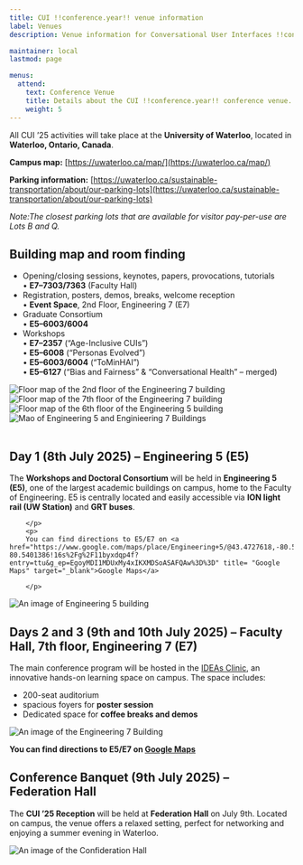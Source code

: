 ```yaml
---
title: CUI !!conference.year!! venue information
label: Venues
description: Venue information for Conversational User Interfaces !!conference.year!! conference.

maintainer: local
lastmod: page

menus:
  attend:
    text: Conference Venue
    title: Details about the CUI !!conference.year!! conference venue.
    weight: 5
---
```


All CUI ’25 activities will take place at the **University of Waterloo**, located in **Waterloo, Ontario, Canada**.

**Campus map:** [https://uwaterloo.ca/map/](https://uwaterloo.ca/map/)

**Parking information:** [https://uwaterloo.ca/sustainable-transportation/about/our-parking-lots](https://uwaterloo.ca/sustainable-transportation/about/our-parking-lots)

*Note:The closest parking lots that are available for visitor pay-per-use are Lots B and Q.*

## Building map and room finding
<ul>
  <li>
    Opening/closing sessions, keynotes, papers, provocations, tutorials<br>
    • <b>E7–7303/7363</b> (Faculty Hall)
  </li>
  <li>
    Registration, posters, demos, breaks, welcome reception<br>
    • <b>Event Space</b>, 2nd Floor, Engineering 7 (E7)
  </li>
  <li>
    Graduate Consortium<br>
    • <b>E5–6003/6004</b>
  </li>
  <li>
    Workshops<br>
    • <b>E7–2357</b> (“Age-Inclusive CUIs”)<br>
    • <b>E5–6008</b> (“Personas Evolved”)<br>
    • <b>E5–6003/6004</b> (“ToMinHAI”)<br>
    • <b>E5–6127</b> (“Bias and Fairness” & “Conversational Health” – merged)
  </li>
</ul>

<div class="row">

<div class="col-lg-6 col-12 my-lg-0 mt-md-3 mb-4">
        <img src="{{ "/assets/img/E7-secondFloor.png" | relative_url }}" alt="Floor map of the 2nd floor of the Engineering 7 building" title="2nd floor of the Engineering 7 Building" class="rounded shadow" style="max-width: 100%">
    </div>

 <div class="col-lg-6 col-12 my-lg-0 mt-md-3 mb-4">
        <img src="{{ "/assets/img/E7-7th-Floor.png" | relative_url }}" alt="Floor map of the 7th floor of the Engineering 7 building" title="7th floor of the Engineering 7 Building" class="rounded shadow" style="max-width: 100%">
    </div>
    
   </div>
   <div class="row">

<div class="col-lg-6 col-12 my-lg-0 mt-md-3 mb-4">
        <img src="{{ "/assets/img/E5- 6th-floor.png" | relative_url }}" alt="Floor map of the 6th floor of the Engineering 5 building" title="6th floor of the Engineering 5 building" class="rounded shadow" style="max-width: 100%">
    </div>

 <div class="col-lg-6 col-12 my-lg-0 mt-md-3 mb-4">
        <img src="{{ "/assets/img/E5-E7.png" | relative_url }}" alt="Mao of Engineering 5 and Enginieering 7 Buildings" title="Map of Engineering 5 and Engioneering 6 Buildings" class="rounded shadow" style="max-width: 100%">
    </div>
    
   </div>
   <br/>
   
## Day 1 (8th July 2025) – Engineering 5 (E5)
<div class="row">

<div class="col-lg-6 col-12">
        <p>
        The <b>Workshops and Doctoral Consortium</b> will be held in <b>Engineering 5 (E5)</b>, one of the largest academic buildings on campus, home to the Faculty of Engineering. E5 is centrally located and easily accessible via <b>ION light rail (UW Station)</b> and <b>GRT buses</b>.

        </p>
        <p>
        You can find directions to E5/E7 on <a href="https://www.google.com/maps/place/Engineering+5/@43.4727618,-80.5427135,17z/data=!3m1!4b1!4m6!3m5!1s0x882bf4011b91737d:0x10123397b6e1bf24!8m2!3d43.4727579!4d-80.5401386!16s%2Fg%2F11byxdqp4f?entry=ttu&g_ep=EgoyMDI1MDUxMy4xIKXMDSoASAFQAw%3D%3D" title= "Google Maps" target="_blank">Google Maps</a>

        </p>
</div>

 <div class="col-lg-6 col-12 my-lg-0 mt-md-3 mb-4">
        <img src="{{ "/assets/img/E5.jpg" | relative_url }}" alt="An image of Engineering 5 building" title="Engineering 5 Building" class="rounded shadow" style="max-width: 100%">
    </div>
    
   </div>


## Days 2 and 3 (9th and 10th July 2025) – Faculty Hall, 7th floor, Engineering 7 (E7)

<div class="row">
    <div class="col-lg-6 col-12">
        <p>
            The main conference program will be hosted in the <a href="https://uwaterloo.ca/engineering-ideas-clinic/" title= "Iseeas Clinic" target="_blank">IDEAs Clinic</a>, an innovative hands-on learning space on campus. The space includes:
            <ul>
            <li>200-seat auditorium</li>
            <li>spacious foyers for <b>poster session</b></li>
            <li>Dedicated space for <b>coffee breaks and demos</b></li>
        </ul>
        </p>        
    </div>
    <div class="col-lg-6 col-12 my-lg-0 mt-md-3 mb-4">
        <img src="{{ "/assets/img/E7.jpg" | relative_url }}" alt="An image of the Engineering 7 Building" title="Engineering 7 Building" class="rounded shadow" style="max-width: 100%">
    </div>
     <div class="col-12 mt-1">
       <p> <b>You can find directions to E5/E7 on <a href="https://www.google.com/maps/place/Engineering+5/@43.4727618,-80.5427135,17z/data=!3m1!4b1!4m6!3m5!1s0x882bf4011b91737d:0x10123397b6e1bf24!8m2!3d43.4727579!4d-80.5401386!16s%2Fg%2F11byxdqp4f?entry=ttu&g_ep=EgoyMDI1MDUxMy4xIKXMDSoASAFQAw%3D%3D" title= "Google Maps" target="_blank">Google Maps</a></b>
        </p>
    </div>

  </div>

 
## Conference Banquet  (9th July 2025) – Federation Hall

<div class="row">
    <div class="col-lg-6 col-12">
        <p>
            The <b>CUI ’25 Reception</b> will be held at <b>Federation Hall</b> on July 9th. Located on campus, the venue offers a relaxed setting, perfect for networking and enjoying a summer evening in Waterloo.</p>
    </div>
    <div class="col-lg-6 col-12 my-lg-0 mt-md-3 mb-4">
        <img src="{{ "/assets/img/ConfederationHall.jpg" | relative_url }}" alt="An image of the Confideration Hall" title="Confideration Hall" class="rounded shadow" style="max-width: 100%">
    </div>
    
 </div>